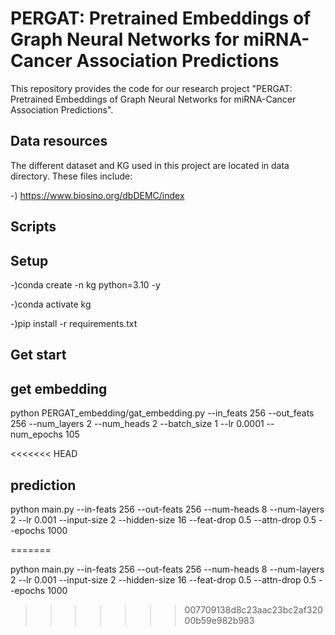 # PERGAT: Pretrained Embeddings of Graph Neural Networks for miRNA-Cancer Association Predictions
This repository provides the code for our research project "PERGAT: Pretrained Embeddings of Graph Neural Networks for miRNA-Cancer Association Predictions".



## Data resources
The different dataset and KG used in this project are located in data directory. These files include:

-) https://www.biosino.org/dbDEMC/index


## Scripts


## Setup
-)conda create -n kg python=3.10 -y

-)conda activate kg

-)pip install -r requirements.txt


## Get start
## get embedding
python PERGAT_embedding/gat_embedding.py --in_feats 256 --out_feats 256 --num_layers 2 --num_heads 2 --batch_size 1 --lr 0.0001 --num_epochs 105

<<<<<<< HEAD
## prediction
python main.py --in-feats 256 --out-feats 256 --num-heads 8 --num-layers 2 --lr 0.001 --input-size 2 --hidden-size 16 --feat-drop 0.5 --attn-drop 0.5 --epochs 1000    

=======

python main.py --in-feats 256 --out-feats 256 --num-heads 8 --num-layers 2 --lr 0.001 --input-size 2 --hidden-size 16 --feat-drop 0.5 --attn-drop 0.5 --epochs 1000    

>>>>>>> 007709138d8c23aac23bc2af32000b59e982b983
